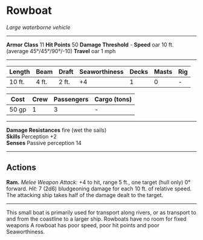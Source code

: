 # Rowboat

_Large waterborne vehicle_

---

**Armor Class** 11
**Hit Points** 50
**Damage Threshold** -
**Speed** oar 10 ft. (average 45°/45°/90°/-10)
**Travel** oar 1 mph

--- 

|  Length  |  Beam  |  Draft  | Seaworthiness | Decks | Masts |      Rig     |
| -------- | ------ | ------- | ------------- | ----- | ----- | ------------ |
|   10 ft. |  4 ft. |   2 ft. |            +4 |     1 |     0 |            - |

|    Cost   | Crew | Passengers | Cargo (tons) |
| --------- | ---- | ---------- | ------------ |
|     50 gp |    1 |          3 |            - |

---

**Damage Resistances** fire (wet the sails)  
**Skills** Perception +2  
**Senses** Passive perception 14

---

## Actions

**Ram.** _Melee Weapon Attack:_ +4 to hit, range 5 ft., one target (hull only) 0° forward. _Hit:_ 7 (2d6) bludgeoning damage for each 10 ft. of relative speed. The attacking ship takes half of the damage dealt to the target.

---

This small boat is primarily used for transport along rivers, or as transport to and from the coastline to a larger ship. Rowboats have no room for fixed weapons A rowboat has poor speed, poor hit points and poor Seaworthiness.
